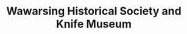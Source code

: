 ---
layout: repo
title: "Wawarsing Historical Society and Knife Museum"
id: 21574
permalink: repos/21574/
---